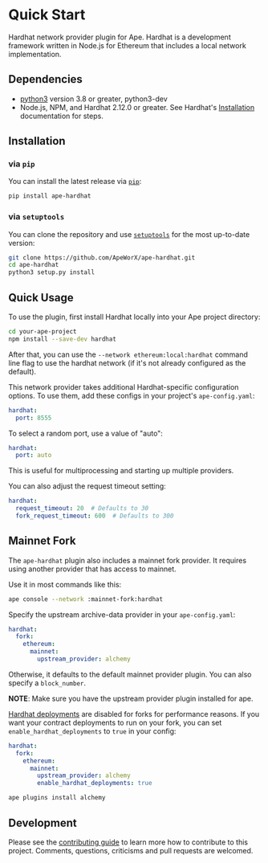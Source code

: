 # Quick Start

Hardhat network provider plugin for Ape. Hardhat is a development framework written in Node.js for Ethereum that includes a local network implementation.

## Dependencies

* [python3](https://www.python.org/downloads) version 3.8 or greater, python3-dev
* Node.js, NPM, and Hardhat 2.12.0 or greater. See Hardhat's [Installation](https://hardhat.org/getting-started/#installation>) documentation for steps.

## Installation

### via ``pip``

You can install the latest release via [`pip`](https://pypi.org/project/pip/):

```bash
pip install ape-hardhat
```

### via ``setuptools``

You can clone the repository and use [`setuptools`](https://github.com/pypa/setuptools) for the most up-to-date version:

```bash
git clone https://github.com/ApeWorX/ape-hardhat.git
cd ape-hardhat
python3 setup.py install
```

## Quick Usage

To use the plugin, first install Hardhat locally into your Ape project directory:

```bash
cd your-ape-project
npm install --save-dev hardhat
```

After that, you can use the ``--network ethereum:local:hardhat`` command line flag to use the hardhat network (if it's not already configured as the default).

This network provider takes additional Hardhat-specific configuration options. To use them, add these configs in your project's ``ape-config.yaml``:

```yaml
hardhat:
  port: 8555
```

To select a random port, use a value of "auto":

```yaml
hardhat:
  port: auto
```

This is useful for multiprocessing and starting up multiple providers.

You can also adjust the request timeout setting:

```yaml
hardhat:
  request_timeout: 20  # Defaults to 30
  fork_request_timeout: 600  # Defaults to 300
```

## Mainnet Fork

The ``ape-hardhat`` plugin also includes a mainnet fork provider. It requires using another provider that has access to mainnet.

Use it in most commands like this:

```bash
ape console --network :mainnet-fork:hardhat
```

Specify the upstream archive-data provider in your ``ape-config.yaml``:

```yaml
hardhat:
  fork:
    ethereum:
      mainnet:
        upstream_provider: alchemy
```

Otherwise, it defaults to the default mainnet provider plugin. You can also specify a ``block_number``.

**NOTE**: Make sure you have the upstream provider plugin installed for ape.

[Hardhat deployments](https://github.com/wighawag/hardhat-deploy#deploy-scripts-tags-and-dependencies) are disabled for forks for performance reasons. If you want your contract deployments to run on your fork, you can set ``enable_hardhat_deployments`` to ``true`` in your config:

```yaml
hardhat:
  fork:
    ethereum:
      mainnet:
        upstream_provider: alchemy
        enable_hardhat_deployments: true
```

```bash
ape plugins install alchemy
```

## Development

Please see the [contributing guide](CONTRIBUTING.md) to learn more how to contribute to this project.
Comments, questions, criticisms and pull requests are welcomed.
